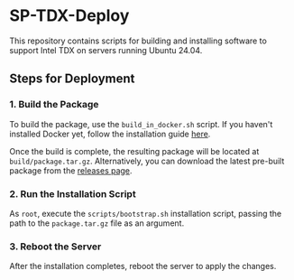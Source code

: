# SP-TDX-Deploy

This repository contains scripts for building and installing software to support Intel TDX on servers running Ubuntu 24.04.

## Steps for Deployment

### 1. Build the Package

To build the package, use the `build_in_docker.sh` script. If you haven't installed Docker yet, follow the installation guide [here](https://docs.docker.com/engine/install/ubuntu/).

Once the build is complete, the resulting package will be located at `build/package.tar.gz`. Alternatively, you can download the latest pre-built package from the [releases page](https://github.com/Super-Protocol/sp-tdx-deploy/releases).

### 2. Run the Installation Script

As `root`, execute the `scripts/bootstrap.sh` installation script, passing the path to the `package.tar.gz` file as an argument.

### 3. Reboot the Server

After the installation completes, reboot the server to apply the changes.
